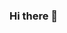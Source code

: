 ### Hi there 👋

<!--
**aman06122003/aman06122003** is a ✨ _special_ ✨ repository because its `README.md` (this file) appears on your GitHub profile.

Here are some ideas to get you started:

- 🔭 I’m currently working on python.
- 🌱 I’m currently learning Data base.
- 👯 I’m looking to collaborate on PU
- 🤔 I’m looking for help with unity
- 💬 Ask me about Tech.
- 📫 How to reach me: amanairtech@gmail.com
- 😄 Pronouns: ...
- ⚡ Fun fact: >ww<
-->
